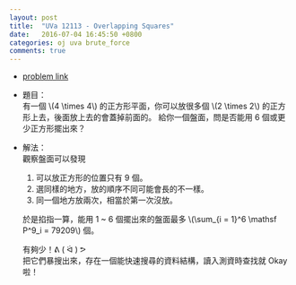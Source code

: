 ```yaml
---
layout: post
title:  "UVa 12113 - Overlapping Squares"
date:   2016-07-04 16:45:50 +0800
categories: oj uva brute_force
comments: true
---
```

*   [problem link](https://uva.onlinejudge.org/index.php?option=com_onlinejudge&Itemid=8&page=show_problem&problem=3265)

*   題目：  
    有一個 \\(4 \times 4\\) 的正方形平面，你可以放很多個 \\(2 \times 2\\) 的正方形上去，後面放上去的會蓋掉前面的。
    給你一個盤面，問是否能用 6 個或更少正方形擺出來？

*   解法：  
    觀察盤面可以發現
    1.   可以放正方形的位置只有 9 個。
    2.   選同樣的地方，放的順序不同可能會長的不一樣。
    3.   同一個地方放兩次，相當於第一次沒放。

    於是掐指一算，能用 1 ~ 6 個擺出來的盤面最多 \\(\sum_{i = 1}^6 \mathsf P^9_i = 79209\\) 個。

    有夠少！ᕕ ( ᐛ ) ᕗ  
    把它們暴搜出來，存在一個能快速搜尋的資料結構，讀入測資時查找就 Okay 啦！

<script src="https://gist-it.appspot.com/https://github.com/prprprpony/oj/blob/master/uva/12113.cpp"></script>
